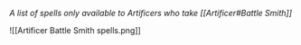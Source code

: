 *A list of spells only available to Artificers who take [[Artificer#Battle Smith]]*

![[Artificer Battle Smith spells.png]]